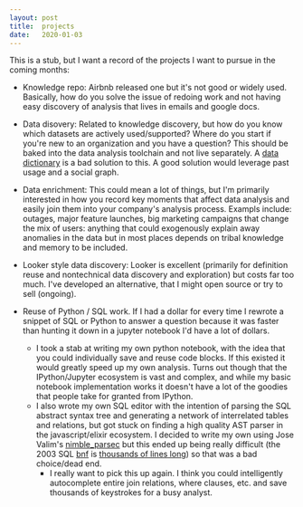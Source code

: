 ```yaml
---
layout: post
title:  projects
date:   2020-01-03
---
```


This is a stub, but I want a record of the projects I want to pursue in the coming months:

- Knowledge repo: Airbnb released one but it's not good or widely used. Basically, how do you solve the issue of redoing work and not having easy discovery of analysis that lives in emails and google docs.

- Data disovery: Related to knowledge discovery, but how do you know which datasets are actively used/supported? Where do you start if you're new to an organization and you have a question? This should be baked into the data analysis toolchain and not live separately. A [data dictionary](https://www.locallyoptimistic.com/post/data_dictionaries/) is a bad solution to this. A good solution would leverage past usage and a social graph.

- Data enrichment: This could mean a lot of things, but I'm primarily interested in how you record key moments that affect data analysis and easily join them into your company's analysis process. Exampls include: outages, major feature launches, big marketing campaigns that change the mix of users: anything that could exogenously explain away anomalies in the data but in most places depends on tribal knowledge and memory to be included.

- Looker style data discovery: Looker is excellent (primarily for definition reuse and nontechnical data discovery and exploration) but costs far too much. I've developed an alternative, that I might open source or try to sell (ongoing).

- Reuse of Python / SQL work. If I had a dollar for every time I rewrote a snippet of SQL or Python to answer a question because it was faster than hunting it down in a jupyter notebook I'd have a lot of dollars. 
    * I took a stab at writing my own python notebook, with the idea that you could individually save and reuse code blocks. If this existed it would greatly speed up my own analysis. Turns out though that the IPython/Jupyter ecosystem is vast and complex, and while my basic notebook implementation works it doesn't have a lot of the goodies that people take for granted from IPython. 
    * I also wrote my own SQL editor with the intention of parsing the SQL abstract syntax tree and generating a network of interrelated tables and relations, but got stuck on finding a high quality AST parser in the javascript/elixir ecosystem. I decided to write my own using Jose Valim's [nimble_parsec](https://github.com/plataformatec/nimble_parsec) but this ended up being really difficult (the 2003 SQL [bnf](https://en.wikipedia.org/wiki/Backus%E2%80%93Naur_form) is [thousands of lines long](https://ronsavage.github.io/SQL/sql-2003-1.bnf.html)) so that was a bad choice/dead end.
        - I really want to pick this up again. I think you could intelligently autocomplete entire join relations, where clauses, etc. and save thousands of keystrokes for a busy analyst.

